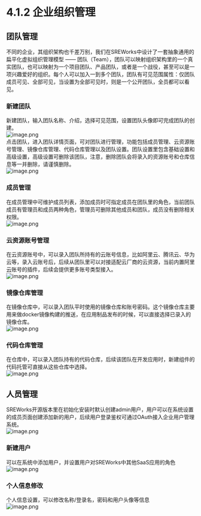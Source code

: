 # 4.1.2 企业组织管理


<a name="EeWLb"></a>
## 团队管理

不同的企业，其组织架构也千差万别，我们在SREWorks中设计了一套抽象通用的扁平化虚拟组织管理模型 —— 团队（Team），团队可以映射组织架构里的一个真实团队，也可以映射为一个项目团队、产品团队，或者是一个战役，甚至可以是一项兴趣爱好的组织。每个人可以加入一到多个团队，团队有可见范围属性：仅团队成员可见、全部可见，当设置为全部可见时，则是一个公开团队，全员都可以看见。

<a name="sxw3k"></a>
### 新建团队
新建团队，输入团队名称、介绍，选择可见范围，设置团队头像即可完成团队的创建。<br />![image.png](/pictures/1645497589088-803d7b80-94d0-4b4a-a404-318f5d1fd54c.png)<br />点击团队，进入团队详情页面，可对团队进行管理，功能包括成员管理、云资源账号管理、镜像仓库管理、代码仓库管理以及团队设置。团队设置里包含基础设置和高级设置，高级设置可删除该团队，注意，删除团队会将录入的资源账号和仓库信息等一并删除，请谨慎删除。<br />![image.png](/pictures/1645497656737-9f4e0634-d19d-4dcd-b1bf-536513b148dd.png)

<a name="ItSaQ"></a>
### 成员管理
在成员管理中可维护成员列表，添加成员时可指定成员在团队里的角色，当前团队成员有管理员和成员两种角色，管理员可删除其他成员和团队，成员没有删除相关权限。<br />![image.png](/pictures/1645497720259-5a793a9a-a4cc-4b75-bbc3-ddc1a18d4703.png)

<a name="pkUBX"></a>
### 云资源账号管理
在云资源账号中，可以录入团队所持有的云账号信息，比如阿里云、腾讯云、华为云等，录入云账号后，后续从团队里可以对接适配云厂商的云资源，当前内置阿里云账号的插件，后续会提供更多账号类型接入。<br />![image.png](/pictures/1645497800797-b02960bf-440e-4307-be69-2d675f2f65a1.png)

<a name="DqluO"></a>
### 镜像仓库管理
在镜像仓库中，可以录入团队平时使用的镜像仓库和账号密码。这个镜像仓库主要用来做docker镜像构建的推送，在应用制品发布的时候，可以直接选择已录入的镜像仓库。<br />![image.png](/pictures/1635996509392-34d97f9b-9b41-47ac-b6d3-5f281d2323d0.png)

<a name="HR44n"></a>
### 代码仓库管理
在仓库中，可以录入团队持有的代码仓库，后续该团队在开发应用时，新建组件的代码托管可直接从这些仓库中选择。<br />![image.png](/pictures/1628061742886-8c1af3aa-c08c-41ee-9cf7-3f205c4cca35.png)

<a name="ifTzq"></a>
## 人员管理
SREWorks开源版本里在初始化安装时默认创建admin用户，用户可以在系统设置的成员页面创建添加新的用户，后续用户登录鉴权可通过OAuth接入企业用户管理系统。<br />![image.png](/pictures/1628061799851-17f2c6a2-5967-4415-a023-3262ef5be4e2.png)

<a name="Nht3e"></a>
### 新建用户
可以在系统中添加用户，并设置用户对SREWorks中其他SaaS应用的角色<br />![image.png](/pictures/1628231281772-fd98837d-b665-4a27-8777-1236dfbf59ff.png)

<a name="qeaab"></a>
### 个人信息修改
个人信息设置，可以修改名称/登录名，密码和用户头像等信息<br />![image.png](/pictures/1645497935718-22007f80-bc16-4d1a-834c-dfe4939a5f77.png)


